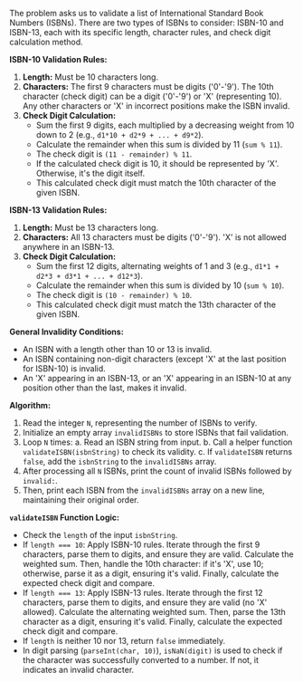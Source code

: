 The problem asks us to validate a list of International Standard Book Numbers (ISBNs). There are two types of ISBNs to consider: ISBN-10 and ISBN-13, each with its specific length, character rules, and check digit calculation method.

**ISBN-10 Validation Rules:**
1.  **Length:** Must be 10 characters long.
2.  **Characters:** The first 9 characters must be digits ('0'-'9'). The 10th character (check digit) can be a digit ('0'-'9') or 'X' (representing 10). Any other characters or 'X' in incorrect positions make the ISBN invalid.
3.  **Check Digit Calculation:**
    *   Sum the first 9 digits, each multiplied by a decreasing weight from 10 down to 2 (e.g., `d1*10 + d2*9 + ... + d9*2`).
    *   Calculate the remainder when this sum is divided by 11 (`sum % 11`).
    *   The check digit is `(11 - remainder) % 11`.
    *   If the calculated check digit is 10, it should be represented by 'X'. Otherwise, it's the digit itself.
    *   This calculated check digit must match the 10th character of the given ISBN.

**ISBN-13 Validation Rules:**
1.  **Length:** Must be 13 characters long.
2.  **Characters:** All 13 characters must be digits ('0'-'9'). 'X' is not allowed anywhere in an ISBN-13.
3.  **Check Digit Calculation:**
    *   Sum the first 12 digits, alternating weights of 1 and 3 (e.g., `d1*1 + d2*3 + d3*1 + ... + d12*3`).
    *   Calculate the remainder when this sum is divided by 10 (`sum % 10`).
    *   The check digit is `(10 - remainder) % 10`.
    *   This calculated check digit must match the 13th character of the given ISBN.

**General Invalidity Conditions:**
*   An ISBN with a length other than 10 or 13 is invalid.
*   An ISBN containing non-digit characters (except 'X' at the last position for ISBN-10) is invalid.
*   An 'X' appearing in an ISBN-13, or an 'X' appearing in an ISBN-10 at any position other than the last, makes it invalid.

**Algorithm:**
1.  Read the integer `N`, representing the number of ISBNs to verify.
2.  Initialize an empty array `invalidISBNs` to store ISBNs that fail validation.
3.  Loop `N` times:
    a.  Read an ISBN string from input.
    b.  Call a helper function `validateISBN(isbnString)` to check its validity.
    c.  If `validateISBN` returns `false`, add the `isbnString` to the `invalidISBNs` array.
4.  After processing all `N` ISBNs, print the count of invalid ISBNs followed by ` invalid:`.
5.  Then, print each ISBN from the `invalidISBNs` array on a new line, maintaining their original order.

**`validateISBN` Function Logic:**
*   Check the `length` of the input `isbnString`.
*   If `length === 10`: Apply ISBN-10 rules. Iterate through the first 9 characters, parse them to digits, and ensure they are valid. Calculate the weighted sum. Then, handle the 10th character: if it's 'X', use 10; otherwise, parse it as a digit, ensuring it's valid. Finally, calculate the expected check digit and compare.
*   If `length === 13`: Apply ISBN-13 rules. Iterate through the first 12 characters, parse them to digits, and ensure they are valid (no 'X' allowed). Calculate the alternating weighted sum. Then, parse the 13th character as a digit, ensuring it's valid. Finally, calculate the expected check digit and compare.
*   If `length` is neither 10 nor 13, return `false` immediately.
*   In digit parsing (`parseInt(char, 10)`), `isNaN(digit)` is used to check if the character was successfully converted to a number. If not, it indicates an invalid character.
